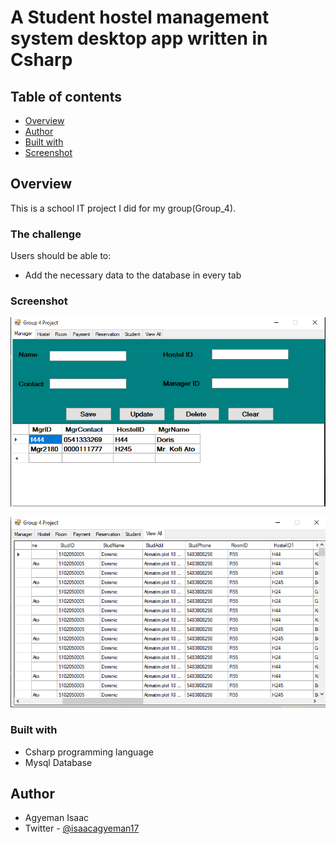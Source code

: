 # A Student hostel management system desktop app written in Csharp


## Table of contents

- [Overview](#overview)
- [Author](#Author)
- [Built with](#built-with)
- [Screenshot](#screenshot)


## Overview
This is a school IT project I did for my group(Group_4).

### The challenge

Users should be able to:

- Add the necessary data to the database in every tab


### Screenshot

![](/GroupDatabase%20project%20screenshot.PNG)

![](/GroupDatabase%20project%20screenshot%202.PNG)


### Built with

- Csharp programming language
- Mysql Database



## Author

- Agyeman Isaac
- Twitter - [@isaacagyeman17](https://www.twitter.com/isaacagyeman17)

